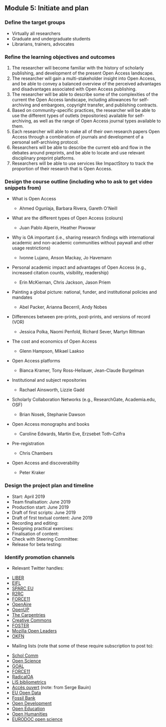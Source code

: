 ## Module 5: Initiate and plan

### Define the target groups
   
   - Virtually all researchers
   - Graduate and undergraduate students
   - Librarians, trainers, advocates

### Refine the learning objectives and outcomes
   
1. The researcher will become familiar with the history of scholarly publishing, and development of the present Open Access landscape.
1. The researcher will gain a multi-stakeholder insight into Open Access, and be able to convey a balanced overview of the perceived advantages and disadvantages associated with Open Access publishing.
1. The researcher will be able to describe some of the complexities of the current the Open Access landscape, including allowances for self-archiving and embargoes, copyright transfer, and publishing contracts.
1. Based on community-specific practices, the researcher will be able to use the different types of outlets (repositories) available for self-archiving, as well as the range of Open Access journal types available to them.
1. Each researcher will able to make all of their own research papers Open Access through a combination of journals and development of a personal self-archiving protocol.
1. Researchers will be able to describe the current ebb and flow in the debates around preprints, and be able to locate and use relevant disciplinary preprint platforms.
1. Researchers will be able to use services like ImpactStory to track the proportion of their research that is Open Access.

   
### Design the course outline (including who to ask to get video snippets from)

* What is Open Access
  - Ahmed Ogunlaja, Barbara Rivera, Gareth O'Neill

* What are the different types of Open Access (colours)
  - Juan Pablo Alperin, Heather Piwowar

* Why is OA important (i.e., sharing research findings with international academic and non-academic communities without paywall and other usage restrictions)
  - Ivonne Lujano, Anson Mackay, Jo Havemann

* Personal academic impact and advantages of Open Access (e.g., increased citation counts, visibility, readership)
  - Erin McKiernan, Chris Jackson, Jason Priem

* Painting a global picture: national, funder, and institutional policies and mandates
  - Abel Packer, Arianna Becerril, Andy Nobes

* Differences between pre-prints, post-prints, and versions of record (VOR)
  - Jessica Polka, Naomi Penfold, Richard Sever, Martyn Rittman

* The cost and economics of Open Access
  - Glenn Hampson, Mikael Laakso

* Open Access platforms
  - Bianca Kramer, Tony Ross-Hellauer, Jean-Claude Burgelman

* Institutional and subject repositories
  - Rachael Ainsworth, Lizzie Gadd

* Scholarly Collaboration Networks (e.g., ResearchGate, Academia.edu, OSF)
  - Brian Nosek, Stephanie Dawson

* Open Access monographs and books
  - Caroline Edwards, Martin Eve, Erzsebet Toth-Czifra

* Pre-registration
  - Chris Chambers
  
* Open Access and discoverability
  - Peter Kraker

### Design the project plan and timeline

  - Start: April 2019
  - Team finalisation: June 2019
  - Production start: June 2019
  - Draft of first scripts: June 2019
  - Draft of first textual content: June 2019
  - Recording and editing: 
  - Designing practical exercises:
  - Finalisation of content:
  - Check with Steering Committee:
  - Release for beta testing:
   
   
### Identify promotion channels

 - Relevant Twitter handles:
 
* [LIBER](https://twitter.com/LIBEReurope)
* [EIFL](https://twitter.com/EIFLnet)
* [SPARC EU](https://twitter.com/sparc_eu)
* [R2RC](https://twitter.com/R2RC)
* [FORCE11](https://twitter.com/force11rescomm)
* [OpenAire](https://twitter.com/OpenAIRE_eu)
* [OpenUP](https://twitter.com/projectopenup)
* [The Carpentries](https://twitter.com/thecarpentries)
* [Creative Commons](https://twitter.com/creativecommons)
* [FOSTER](https://twitter.com/fosterscience)
* [Mozilla Open Leaders](https://twitter.com/mozopenleaders)
* [OKFN](https://twitter.com/OKFN)

 - Mailing lists (note that some of these require subscription to post to):
 
* [Schol Comm](mailto:scholcomm@lists.ala.org)
* [Open Science](mailto:open-science@lists.okfn.org)
* [GOAL](mailto:goal@eprints.org)
* [FORCE11](mailto:f11discussion@force11.org)
* [RadicalOA](mailto:RADICALOPENACCESS@JISCMAIL.AC.UK)
* [LIS bibliometrics](mailto:LIS-BIBLIOMETRICS@JISCMAIL.AC.UK)
* [Accès ouvert](mailto:accesouvert@groupes.renater.fr) (note: from Serge Bauin)
* [EU Open Data](mailto:euopendata@lists.okfn.org)
* [Fossil Bank](mailto:fossil-bank@lists.okfn.org)
* [Open Development](mailto:open-development@lists.okfn.org)
* [Open Education](mailto:open-education@lists.okfn.org)
* [Open Humanities](mailto:open-humanities@lists.okfn.org)
* [EURODOC open science](mailto:open-science@eurodoc.net)

